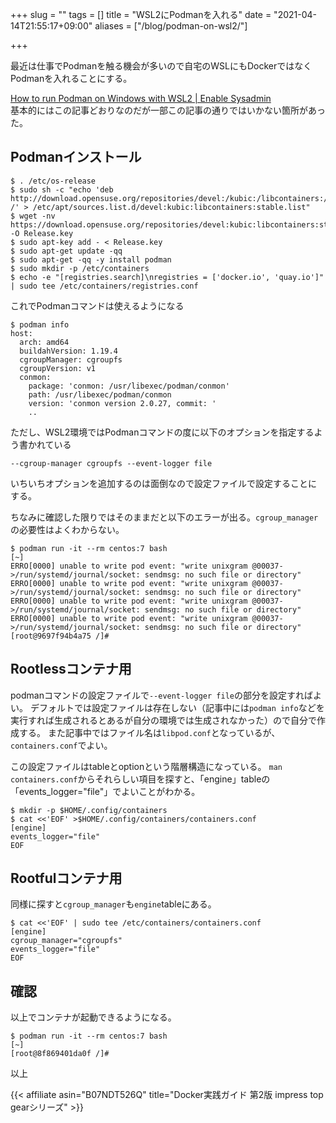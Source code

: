 +++
slug = ""
tags = []
title = "WSL2にPodmanを入れる"
date = "2021-04-14T21:55:17+09:00"
aliases = ["/blog/podman-on-wsl2/"]

+++

最近は仕事でPodmanを触る機会が多いので自宅のWSLにもDockerではなくPodmanを入れることにする。

<!--more-->

[How to run Podman on Windows with WSL2 | Enable Sysadmin](https://www.redhat.com/sysadmin/podman-windows-wsl2)  
基本的にはこの記事どおりなのだが一部この記事の通りではいかない箇所があった。


## Podmanインストール

``` shell
$ . /etc/os-release
$ sudo sh -c "echo 'deb http://download.opensuse.org/repositories/devel:/kubic:/libcontainers:/stable/x${NAME}_${VERSION_ID}/ /' > /etc/apt/sources.list.d/devel:kubic:libcontainers:stable.list"
$ wget -nv https://download.opensuse.org/repositories/devel:kubic:libcontainers:stable/x${NAME}_${VERSION_ID}/Release.key -O Release.key
$ sudo apt-key add - < Release.key
$ sudo apt-get update -qq
$ sudo apt-get -qq -y install podman
$ sudo mkdir -p /etc/containers
$ echo -e "[registries.search]\nregistries = ['docker.io', 'quay.io']" | sudo tee /etc/containers/registries.conf
```

これでPodmanコマンドは使えるようになる

``` shell
$ podman info
host:
  arch: amd64
  buildahVersion: 1.19.4
  cgroupManager: cgroupfs
  cgroupVersion: v1
  conmon:
    package: 'conmon: /usr/libexec/podman/conmon'
    path: /usr/libexec/podman/conmon
    version: 'conmon version 2.0.27, commit: '
    ..
```

ただし、WSL2環境ではPodmanコマンドの度に以下のオプションを指定するよう書かれている

```
--cgroup-manager cgroupfs --event-logger file
```

いちいちオプションを追加するのは面倒なので設定ファイルで設定することにする。

ちなみに確認した限りではそのままだと以下のエラーが出る。`cgroup_manager`の必要性はよくわからない。

``` shell
$ podman run -it --rm centos:7 bash                                                                                                                          [~]
ERRO[0000] unable to write pod event: "write unixgram @00037->/run/systemd/journal/socket: sendmsg: no such file or directory"
ERRO[0000] unable to write pod event: "write unixgram @00037->/run/systemd/journal/socket: sendmsg: no such file or directory"
ERRO[0000] unable to write pod event: "write unixgram @00037->/run/systemd/journal/socket: sendmsg: no such file or directory"
ERRO[0000] unable to write pod event: "write unixgram @00037->/run/systemd/journal/socket: sendmsg: no such file or directory"
[root@9697f94b4a75 /]#
```

## Rootlessコンテナ用

podmanコマンドの設定ファイルで`--event-logger file`の部分を設定すればよい。
デフォルトでは設定ファイルは存在しない（記事中には`podman info`などを実行すれば生成されるとあるが自分の環境では生成されなかった）ので自分で作成する。
また記事中ではファイル名は`libpod.conf`となっているが、`containers.conf`でよい。

この設定ファイルはtableとoptionという階層構造になっている。
`man containers.conf`からそれらしい項目を探すと、「engine」tableの「events_logger="file"」でよいことがわかる。

``` shell
$ mkdir -p $HOME/.config/containers
$ cat <<'EOF' >$HOME/.config/containers/containers.conf
[engine]
events_logger="file"
EOF
```

## Rootfulコンテナ用

同様に探すと`cgroup_manager`も`engine`tableにある。

``` shell
$ cat <<'EOF' | sudo tee /etc/containers/containers.conf
[engine]
cgroup_manager="cgroupfs"
events_logger="file"
EOF
```

## 確認

以上でコンテナが起動できるようになる。

``` shell
$ podman run -it --rm centos:7 bash                                                                                                                          [~]
[root@8f869401da0f /]#
```

以上

{{< affiliate asin="B07NDT526Q" title="Docker実践ガイド 第2版 impress top gearシリーズ" >}}
